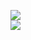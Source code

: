 [![](https://img.shields.io/badge/Made%20With-Github%20Spray-lightgrey.svg?style=for-the-badge&logo=github)](https://github.com/Annihil/github-spray#18457)  
[![](https://i.imgur.com/2DrTn0Z.gif)](https://github.com/Annihil/github-spray)